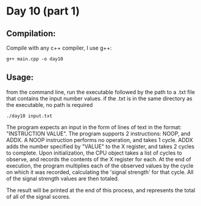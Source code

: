 # Day 10 (part 1)

## Compilation:

Compile with any c++ compiler, I use g++:

    g++ main.cpp -o day10

## Usage:

from the command line, run the executable followed by the path to a .txt file that contains the input number values. if the .txt is in the same directory as the executable, no path is required

    ./day10 input.txt

The program expects an input in the form of lines of text in the format: "INSTRUCTION VALUE". The program supports 2 instructions: NOOP, and ADDX. A NOOP instruction performs no operation, and takes 1 cycle. ADDX adds the number specified by "VALUE" to the X register, and takes 2 cycles to complete. Upon initialization, the CPU object takes a list of cycles to observe, and records the contents of the X register for each. At the end of execution, the program multiplies each of the observed values by the cycle on which it was recorded, calculating the 'signal strength' for that cycle. All of the signal strength values are then totaled.

The result will be printed at the end of this process, and represents the total of all of the signal scores.


